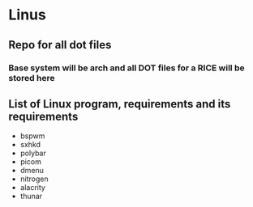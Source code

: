 # Linus

## Repo for all dot files 
### Base system will be arch and all DOT files for a RICE will be stored here 



## List of Linux program, requirements and its requirements 

+ bspwm
+ sxhkd
+ polybar
+ picom
+ dmenu
+ nitrogen
+ alacrity
+ thunar
